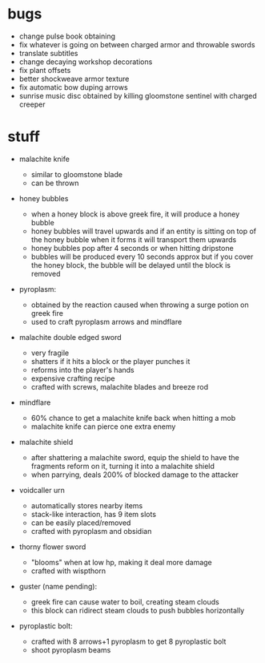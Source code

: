 # bugs
- change pulse book obtaining
- fix whatever is going on between charged armor and throwable swords
- translate subtitles
- change decaying workshop decorations
- fix plant offsets
- better shockweave armor texture
- fix automatic bow duping arrows
- sunrise music disc obtained by killing gloomstone sentinel with charged creeper

# stuff
- malachite knife
    - similar to gloomstone blade
    - can be thrown
- honey bubbles
    - when a honey block is above greek fire, it will produce a honey bubble
    - honey bubbles will travel upwards and if an entity is sitting on top of the honey bubble when it forms it will transport them upwards
    - honey bubbles pop after 4 seconds or when hitting dripstone
    - bubbles will be produced every 10 seconds approx but if you cover the honey block, the bubble will be delayed until the block is removed
- pyroplasm:
    - obtained by the reaction caused when throwing a surge potion on greek fire
    - used to craft pyroplasm arrows and mindflare  

- malachite double edged sword
    - very fragile
    - shatters if it hits a block or the player punches it
    - reforms into the player's hands
    - expensive crafting recipe
    - crafted with screws, malachite blades and breeze rod
- mindflare
    - 60% chance to get a malachite knife back when hitting a mob
    - malachite knife can pierce one extra enemy
- malachite shield
    - after shattering a malachite sword, equip the shield to have the fragments reform on it, turning it into a malachite shield
    - when parrying, deals 200% of blocked damage to the attacker
- voidcaller urn
    - automatically stores nearby items
    - stack-like interaction, has 9 item slots
    - can be easily placed/removed
    - crafted with pyroplasm and obsidian
- thorny flower sword
    - "blooms" when at low hp, making it deal more damage
    - crafted with wispthorn
- guster (name pending):
    - greek fire can cause water to boil, creating steam clouds
    - this block can ridirect steam clouds to push bubbles horizontally
- pyroplastic bolt:
    - crafted with 8 arrows+1 pyroplasm to get 8 pyroplastic bolt
    - shoot pyroplasm beams